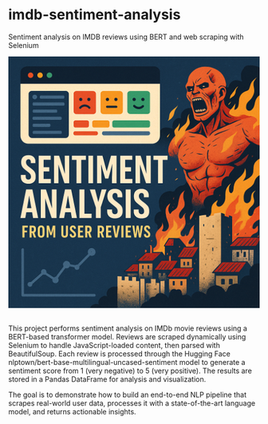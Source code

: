 # imdb-sentiment-analysis
Sentiment analysis on IMDB reviews using BERT and web scraping with Selenium

![Project Thumbnail](assets/thumbnail.png)

##
This project performs sentiment analysis on IMDb movie reviews using a BERT-based transformer model. Reviews are scraped dynamically using Selenium to handle JavaScript-loaded content, then parsed with BeautifulSoup. Each review is processed through the Hugging Face nlptown/bert-base-multilingual-uncased-sentiment model to generate a sentiment score from 1 (very negative) to 5 (very positive). The results are stored in a Pandas DataFrame for analysis and visualization.

The goal is to demonstrate how to build an end-to-end NLP pipeline that scrapes real-world user data, processes it with a state-of-the-art language model, and returns actionable insights.

